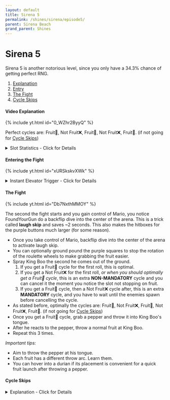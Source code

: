 ```yaml
---
layout: default 
title: Sirena 5
permalink: /shines/sirena/episode5/
parent: Sirena Beach
grand_parent: Shines
---
```


# Sirena 5  
Sirena 5 is another notorious level, since you only have a 34.3% chance of getting perfect RNG.  

1. [Explanation](/sms-guide/shines/sirena/episode5/#video-explanation)
2. [Entry](/sms-guide/shines/sirena/episode5/#entering-the-fight)
3. [The Fight](/sms-guide/shines/sirena/episode5/#the-fight)
4. [Cycle Skips](/sms-guide/shines/sirena/episode5/#cycle-skips)

#### Video Explanation
{% include yt.html id="0_WZhr2ByyQ" %}  

Perfect cycles are: Fruit🍍, Not Fruit❌, Fruit🍍, Not Fruit❌, Fruit🍍. (if not going for [Cycle Skips](#cycle-skips))  

<details markdown="block">
  <summary markdown="span">
    Slot Statistics - Click for Details
  </summary>
{: .text-gamma}
### Slot Statistics  

**# extras/n** | **"exactly n extras"** | **"n extras or fewer"** | **"more than n extras"**
0 | 34.3% | 34.3% | 65.7%
1 | 30.87% | 65.17% | 34.83%
2 | 18.522% | 83.692% | 16.308%
3 | 9.261% | 92.953% | 7.047%
4 | 4.16745% | 97.12045% | 2.87955%
5 | 1.750329% | 98.870779% | 1.129221%
6 | 0.7001316% | 99.5709106% | 0.4290894%
7 | 0.27005076% | 99.84096136% | 0.15903864%
8 | 0.10126904% | 99.9422304% | 0.05776961%
9 | 0.03713198% | 99.97936237% | 0.02063763%
10 | 0.01336751% | 99.99272989% | 0.00727011%
11 | 0.00473939% | 99.99746928% | 0.00253072%
12 | 0.00165879% | 99.99912806% | 0.00087194%
13 | 0.0005742% | 99.99970226% | 0.00029774%
14 | 0.00019687% | 99.99989913% | 0.00010087%

Chance of getting a fruit cycle is 70% until going down to 3 health or below.  

### Slot Chances Based on Health
- Row = *What was last spawned*  
- Column = *What will be spawned next*

<img src="/sms-guide/assets/shines/sirena/episode5/slothealthstats.png">  
</details>  

#### Entering the Fight  
{% include yt.html id="xURSkskvXWk" %}  

<details markdown="block">
  <summary markdown="span">
    Instant Elevator Trigger - Click for Details
  </summary>
{: .text-gamma}
There is a small area you are able to get a ground pound that instantly triggers the elevator as shown in the video.  
<img src="/sms-guide/assets/shines/sirena/episode5/kbgptrigger.png">  
</details>  

#### The Fight  
{% include yt.html id="Db7NxthMMOY" %}  

The second the fight starts and you gain control of Mario, you notice FoundYourGun do a backflip dive into the center of the arena. This is a trick called **laugh skip** and saves ~2 seconds. This also makes the hitboxes for the purple buttons much larger (for some reason).  

- Once you take control of Mario, backflip dive into the center of the arena to activate laugh skip.
- You can optionally ground pound the purple squares to stop the rotation of the roulette wheels to make grabbing the fruit easier.
- Spray King Boo the second he comes out of the ground.
  1. If you get a Fruit🍍 cycle for the first roll, this is optimal.
  2. If you get a Not Fruit❌ for the first roll, *or when you should optimally get a Fruit🍍 cycle*, this is an extra **NON-MANDATORY** cycle and you can cancel it the moment you notice the slot not stopping on fruit.
  3. If you get a Fruit🍍 cycle, then a Not Fruit❌ cycle after, this is an extra **MANDATORY** cycle, and you have to wait until the enemies spawn before cancelling the cycle.
- As stated before, optimally the cycles are: Fruit🍍, Not Fruit❌, Fruit🍍, Not Fruit❌, Fruit🍍. (if not going for [Cycle Skips](#cycle-skips))
- Once you get a Fruit🍍 cycle, grab a pepper and throw it into King Boo's tongue.
- After he reacts to the pepper, throw a normal fruit at King Boo.
- Repeat this 3 times.

*Important tips:*  
- Aim to throw the pepper at his tongue.  
- Each fruit has a different throw arc. Learn them.  
- You can hover into a durian if its placement is convenient for a quick fruit launch after throwing a pepper.

#### Cycle Skips
<details markdown="block">
  <summary markdown="span">
    Explanation - Click for Details
  </summary>
{: .text-gamma}
An RNG strat that loses about 2 seconds each time you go for it, but has the potential to save around 10 seconds each time you get it. Getting a cycle skip is a 1/64 chance, is pure luck, and you need to do it twice to save up to 20 seconds (getting it twice is 1/4096 or a 0.017% chance). This doesn't include the odds that a perfect King Boo needs a Fruit🍍 cycle first, which reduces the odds even further to 0.7/4096, or around **1/5851**! Samura1Man was lucky enough to get it around [7th try](https://www.youtube.com/watch?v=DIcjtHJf4AI), and AverageTrey grinded for it for [18 months](https://www.youtube.com/watch?v=JFDljTWMRvE) before he got it. 

To go for it, you simply need to run under King Boo right when he starts to spin his slots after being sprayed on a Not Fruit❌ cycle. When you run under King Boo while his slots are spinning, you will get a roll once King Boo reappears. On its own this wouldn't be useful, but whenever King Boo reappears, his slots are set to random positions **regardless of the normal cycle rules**. So if this is done while the slots are spinning, you will get a cycle based on those random positions, with some possible leftover rotation if the slots don't have time to stop before King Boo reappears.
</details>  
